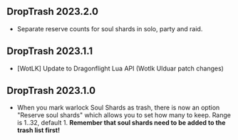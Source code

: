 ## DropTrash 2023.2.0

* Separate reserve counts for soul shards in solo, party and raid.

## DropTrash 2023.1.1

* [WotLK] Update to Dragonflight Lua API (Wotlk Ulduar patch changes)

## DropTrash 2023.1.0

* When you mark warlock Soul Shards as trash, there is now an option "Reserve soul shards" which allows you to set how many to keep.
  Range is 1..32, default 1. **Remember that soul shards need to be added to the trash list first!**
